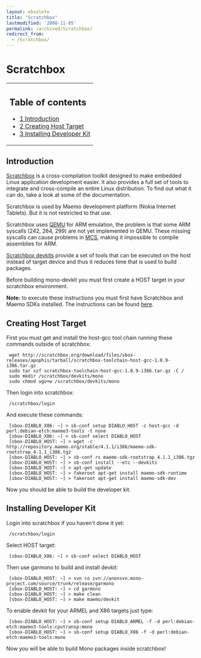 ```yaml
---
layout: obsolete
title: "Scratchbox"
lastmodified: '2008-11-05'
permalink: /archived/Scratchbox/
redirect_from:
  - /Scratchbox/
---
```


Scratchbox
==========

<table>
<col width="100%" />
<tbody>
<tr class="odd">
<td align="left"><h2>Table of contents</h2>
<ul>
<li><a href="#introduction">1 Introduction</a></li>
<li><a href="#creating-host-target">2 Creating Host Target</a></li>
<li><a href="#installing-developer-kit">3 Installing Developer Kit</a></li>
</ul></td>
</tr>
</tbody>
</table>

Introduction
------------

[Scratchbox](http://www.scratchbox.org/) is a cross-compilation toolkit designed to make embedded Linux application development easier. It also provides a full set of tools to integrate and cross-compile an entire Linux distribution. To find out what it can do, take a look at some of the documentation.

Scratchbox is used by Maemo development platform (Nokia Internet Tablets). But it is not restricted to that use.

Scratchbox uses [QEMU](http://fabrice.bellard.free.fr/qemu/) for ARM emulation, the problem is that some ARM syscalls (242, 264, 299) are not yet implemented in QEMU. These missing syscalls can cause problems in [MCS](/index.php?title=MCS&action=edit&redlink=1 "MCS (page does not exist)"), making it impossible to compile assemblies for ARM.

[Scratchbox devkits](http://www.scratchbox.org/documentation/user/scratchbox-1.0/html/devkit.html) provide a set of tools that can be executed on the host instead of target device and thus it reduces time that is used to build packages.

Before building mono-devkit you must first create a HOST target in your scratchbox environment.

**Note:** to execute these instructions you must first have Scratchbox and Maemo SDKs installed. The instructions can be found [here](http://repository.maemo.org/stable/4.1.1/INSTALL.txt).

Creating Host Target
--------------------

First you must get and install the host-gcc tool chain running these commands outside of scratchbox:

     wget http://scratchbox.org/download/files/sbox-releases/apophis/tarball/scratchbox-toolchain-host-gcc-1.0.9-i386.tar.gz
     sudo tar xzf scratchbox-toolchain-host-gcc-1.0.9-i386.tar.gz -C /
     sudo mkdir /scratchbox/devkits/mono
     sudo chmod ugo+w /scratchbox/devkits/mono

Then login into scratchbox:

     /scratchbox/login 

And execute these commands:

     [sbox-DIABLO_X86: ~] > sb-conf setup DIABLO_HOST -c host-gcc -d perl:debian-etch:maemo3-tools -t none
     [sbox-DIABLO_X86: ~] > sb-conf select DIABLO_HOST
     [sbox-DIABLO_HOST: ~] > wget -c http://repository.maemo.org/stable/4.1.1/i386/maemo-sdk-rootstrap_4.1.1_i386.tgz
     [sbox-DIABLO_HOST: ~] > sb-conf rs maemo-sdk-rootstrap_4.1.1_i386.tgz
     [sbox-DIABLO_HOST: ~] > sb-conf install --etc --devkits
     [sbox-DIABLO_HOST: ~] > apt-get update
     [sbox-DIABLO_HOST: ~] > fakeroot apt-get install maemo-sdk-runtime
     [sbox-DIABLO_HOST: ~] > fakeroot apt-get install maemo-sdk-dev

Now you should be able to build the developer kit.

Installing Developer Kit
------------------------

Login into scratchbox if you haven't done it yet:

     /scratchbox/login

Select HOST target:

     [sbox-DIABLO_X86: ~] > sb-conf select DIABLO_HOST

Then use garmono to build and install devkit:

     [sbox-DIABLO_HOST: ~] > svn co svn://anonsvn.mono-project.com/source/trunk/release/garmono
     [sbox-DIABLO_HOST: ~] > cd garmono
     [sbox-DIABLO_HOST: ~] > make clean
     [sbox-DIABLO_HOST: ~] > make maemo/devkit

To enable devkit for your ARMEL and X86 targets just type:

     [sbox-DIABLO_HOST: ~] > sb-conf setup DIABLO_ARMEL -f -d perl:debian-etch:maemo3-tools:cputransp:mono
     [sbox-DIABLO_HOST: ~] > sb-conf setup DIABLO_X86 -f -d perl:debian-etch:maemo3-tools:mono

Now you will be able to build Mono packages inside scratchbox!

